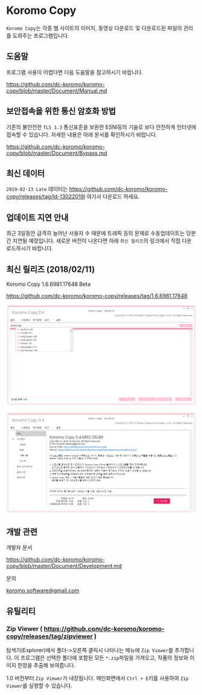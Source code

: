 # Koromo Copy

`Koromo Copy`는 각종 웹 사이트의 이미지, 동영상 다운로드 및 다운로드된 파일의 관리를 도와주는 프로그램입니다.

## 도움말

프로그램 사용이 어렵다면 다음 도움말을 참고하시기 바랍니다.

https://github.com/dc-koromo/koromo-copy/blob/master/Document/Manual.md

## 보안접속을 위한 통신 암호화 방법

기존의 불안전한 `TLS 1.3` 통신표준을 보완한 ESNI등의 기술로 보다 안전하게 인터넷에 접속할 수 있습니다. 자세한 내용은 아래 문서를 확인하시기 바랍니다.

https://github.com/dc-koromo/koromo-copy/blob/master/Document/Bypass.md

## 최신 데이터

`2019-02-13 Late` 데이터는 https://github.com/dc-koromo/koromo-copy/releases/tag/ld-13022019l 여기서 다운로드 하세요.

## 업데이트 지연 안내

최근 3일동안 급격히 늘어난 사용자 수 때문에 트래픽 등의 문제로 수동업데이트는 당분간 지연될 예정입니다.
새로운 버전이 나온다면 아래 `최신 릴리즈`의 링크에서 직접 다운로드하시기 바랍니다.

## 최신 릴리즈 (2018/02/11)

Koromo Copy 1.6.6981.17648 Beta

https://github.com/dc-koromo/koromo-copy/releases/tag/1.6.6981.17648

![hitomi history](Document/Images/1.png)

![hitomi history](Document/Images/2.png)

## 개발 관련

개발자 문서

https://github.com/dc-koromo/koromo-copy/blob/master/Document/Development.md

문의

koromo.software@gmail.com

## 유틸리티

### Zip Viewer ( https://github.com/dc-koromo/koromo-copy/releases/tag/zipviewer )

탐색기(Explorer)에서 폴더->오른쪽 클릭시 나타나는 메뉴에 `Zip Viewer`를 추가합니다.
이 프로그램은 선택한 폴더에 포함된 모든 `*.zip`파일을 가져오고, 작품의 정보와 이미지 한장을 추출해 보여줍니다.

1.0 버전부터 `Zip Viewer`가 내장됩니다. 메인화면에서 `Ctrl + E`키를 사용하여 `Zip Viewer`를 실행할 수 있습니다.
